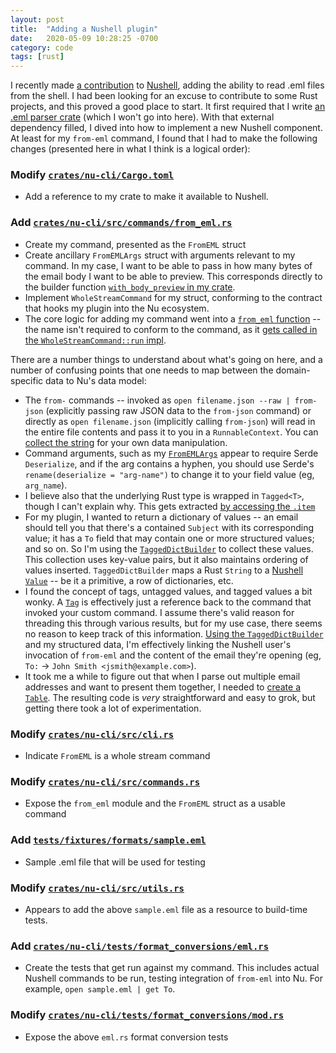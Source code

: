 ```yaml
---
layout: post
title:  "Adding a Nushell plugin"
date:   2020-05-09 10:28:25 -0700
category: code
tags: [rust]
---
```


I recently made [a contribution](https://github.com/nushell/nushell/commit/ad8ab5b04d2786362044fe4d66227f5ff85206f0) to [Nushell](https://www.nushell.sh/), adding the ability to read .eml files from the shell. I had been looking for an excuse to contribute to some Rust projects, and this proved a good place to start. It first required that I write [an .eml parser crate](https://github.com/aeshirey/EmlParser/) (which I won't go into here). With that external dependency filled, I dived into how to implement a new Nushell component. At least for my `from-eml` command, I found that I had to make the following changes (presented here in what I think is a logical order):

### Modify [`crates/nu-cli/Cargo.toml`](https://github.com/nushell/nushell/commit/ad8ab5b04d2786362044fe4d66227f5ff85206f0#diff-4d7f442355b6c3e0ec387f5d8351e697)
* Add a reference to my crate to make it available to Nushell.

### Add [`crates/nu-cli/src/commands/from_eml.rs`](https://github.com/nushell/nushell/commit/ad8ab5b04d2786362044fe4d66227f5ff85206f0#diff-98e7a3b8702cb1f1df8d2a9b62d46847)
* Create my command, presented as the `FromEML` struct
* Create ancillary `FromEMLArgs` struct with arguments relevant to my command. In my case, I want to be able to pass in how many bytes of the email body I want to be able to preview. This corresponds directly to the builder function [`with_body_preview` in my crate](https://github.com/aeshirey/EmlParser/blob/422551d9dcbe103a2cdf0452502a63759a91269b/src/parser.rs#L77).
* Implement `WholeStreamCommand` for my struct, conforming to the contract that hooks my plugin into the Nu ecosystem.
* The core logic for adding my command went into a [`from_eml` function](https://github.com/nushell/nushell/blob/ad8ab5b04d2786362044fe4d66227f5ff85206f0/crates/nu-cli/src/commands/from_eml.rs#L79) -- the name isn't required to conform to the command, as it [gets called in the `WholeStreamCommand::run` impl](https://github.com/nushell/nushell/blob/ad8ab5b04d2786362044fe4d66227f5ff85206f0/crates/nu-cli/src/commands/from_eml.rs#L42).

There are a number things to understand about what's going on here, and a number of confusing points that one needs to map between the domain-specific data to Nu's data model:
* The `from-` commands -- invoked as `open filename.json --raw | from-json` (explicitly passing raw JSON data to the `from-json` command) or directly as `open filename.json` (implicitly calling `from-json`) will read in the entire file contents and pass it to you in a `RunnableContext`. You can [collect the string](https://github.com/nushell/nushell/blob/ad8ab5b04d2786362044fe4d66227f5ff85206f0/crates/nu-cli/src/commands/from_eml.rs#L87) for your own data manipulation.
* Command arguments, such as my [`FromEMLArgs`](https://github.com/nushell/nushell/blob/ad8ab5b04d2786362044fe4d66227f5ff85206f0/crates/nu-cli/src/commands/from_eml.rs#L14) appear to require Serde `Deserialize`, and if the arg contains a hyphen, you should use Serde's `rename(deserialize = "arg-name")` to change it to your field value (eg, `arg_name`).
* I believe also that the underlying Rust type is wrapped in `Tagged<T>`, though I can't explain why. This gets extracted [by accessing the `.item`](https://github.com/nushell/nushell/blob/ad8ab5b04d2786362044fe4d66227f5ff85206f0/crates/nu-cli/src/commands/from_eml.rs#L89)
* For my plugin, I wanted to return a dictionary of values -- an email should tell you that there's a contained `Subject` with its corresponding value; it has a `To` field that may contain one or more structured values; and so on. So I'm using the [`TaggedDictBuilder`](https://github.com/nushell/nushell/blob/cf5326443898a058683dad939daeb9c6225e7296/crates/nu-protocol/src/value/dict.rs#L198) to collect these values. This collection uses key-value pairs, but it also maintains ordering of values inserted. `TaggedDictBuilder` maps a Rust `String` to a [Nushell `Value`](https://github.com/nushell/nushell/blob/f93ff9ec33eac200da25afc57165f40752d1d936/crates/nu-protocol/src/value.rs#L32) -- be it a primitive, a row of dictionaries, etc. 
* I found the concept of tags, untagged values, and tagged values a bit wonky. A [`Tag`](https://github.com/nushell/nushell/blob/04702530a3afb3bc325bdcbf54290680d6875c17/crates/nu-source/src/meta.rs#L256) is effectively just a reference back to the command that invoked your custom command. I assume there's valid reason for threading this through various results, but for my use case, there seems no reason to keep track of this information. [Using the `TaggedDictBuilder`](https://github.com/nushell/nushell/blob/ad8ab5b04d2786362044fe4d66227f5ff85206f0/crates/nu-cli/src/commands/from_eml.rs#L47) and my structured data, I'm effectively linking the Nushell user's invocation of `from-eml` and the content of the email they're opening (eg, `To:` -> `John Smith <jsmith@example.com>`).
* It took me a while to figure out that when I parse out multiple email addresses and want to present them together, I needed to [create a `Table`](https://github.com/nushell/nushell/blob/ad8ab5b04d2786362044fe4d66227f5ff85206f0/crates/nu-cli/src/commands/from_eml.rs#L68). The resulting code is _very_ straightforward and easy to grok, but getting there took a lot of experimentation.

### Modify [`crates/nu-cli/src/cli.rs`](https://github.com/nushell/nushell/commit/ad8ab5b04d2786362044fe4d66227f5ff85206f0#diff-d3d69b511f2537aae41e6821af841084)
* Indicate `FromEML` is a whole stream command

### Modify [`crates/nu-cli/src/commands.rs`](https://github.com/nushell/nushell/commit/ad8ab5b04d2786362044fe4d66227f5ff85206f0#diff-85c604b2d80398f4bbd3b64bc46552ed)
* Expose the `from_eml` module and the `FromEML` struct as a usable command

### Add [`tests/fixtures/formats/sample.eml`](https://github.com/nushell/nushell/commit/ad8ab5b04d2786362044fe4d66227f5ff85206f0#diff-21153a8e6f328c60f157ba4a4850a864)
* Sample .eml file that will be used for testing

### Modify [`crates/nu-cli/src/utils.rs`](https://github.com/nushell/nushell/commit/ad8ab5b04d2786362044fe4d66227f5ff85206f0#diff-d686dac05472f52057cad0a2a6ee5fd2)
* Appears to add the above `sample.eml` file as a resource to build-time tests.

### Add [`crates/nu-cli/tests/format_conversions/eml.rs`](https://github.com/nushell/nushell/commit/ad8ab5b04d2786362044fe4d66227f5ff85206f0#diff-48cd851a870eb18f6cbdde5fe0bdc72a)
* Create the tests that get run against my command. This includes actual Nushell commands to be run, testing integration of `from-eml` into Nu. For example, `open sample.eml | get To`.

### Modify [`crates/nu-cli/tests/format_conversions/mod.rs`](https://github.com/nushell/nushell/commit/ad8ab5b04d2786362044fe4d66227f5ff85206f0#diff-7dce6b8454e244726ba010592e373188)
* Expose the above `eml.rs` format conversion tests

